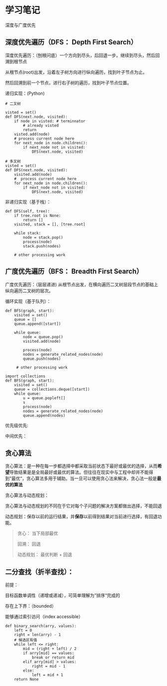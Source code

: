 # 学习笔记

深度与广度优先

## 深度优先遍历（DFS： Depth First Search）

深度优先遍历：（刨根问底）一个方向到尽头，后回退一步。继续到尽头，然后回溯到根节点

从根节点(root)出发，沿着左子树方向进行纵向遍历，找到叶子节点为止。

然后回溯到前一个节点，进行右子树的遍历，找到叶子节点位置。

递归实现：(Python)

```python3
# 二叉树

visted = set()
def DFS(next.node, visited):
	if node in visted: # terminnator
        # already visted
        return 
    visted.add(node)
    # process current node here
    for next_node in node.children():
        if next_node not in visited:
            DFS(next.node, visited)
            
# 多叉树
visted = set()
def DFS(next.node, visited):
    visited.add(node)
    #  process current node here
    for next_node in node.children():
        if next_node not in visited:
            DFS(next.node, visited)
```

非递归实现（基于栈）：

```python3
def DFS(self, tree):
	if tree.root is None:
        return []
    visited, stack = [], [tree.root]
    
    while stack:
        node = stack.pop()
        process(node)
        stack.push(nodes)
        
    # other processing work
```



## 广度优先遍历（BFS： Breadth First Search）

广度优先遍历：（层层递进) 从根节点出发，在横向遍历二叉树层段节点的基础上纵向遍历二叉树的层次。

循环实现（基于队列）：

~~~python3
def BFS(graph, start):
    visited = set()
    queue = []
    queue.append([start])
    
    while queue:
        node = queue.pop()
        visited.add(node)
        
        process(node)
        nodes = generate_related_nodes(node)
        queue.push(nodes)
        
     # other processing work
 
import collections
def BFS(graph, start):
    visited = set()
    queue = collections.deque([start])
    while queue:
        u = queue.popleft[]
        s
        process(node)
        nodes = generate_related_nodes(node)
        queue.append(nodes)
~~~



优先级优先:

中间优先：

## 贪心算法

贪心算法：是一种在每一步都选择中都采取当前状态下最好或最优的选择，从而**希望**导致结果是是全局最好或最优的算法。但往往在现实中与工程中却并不能得到”最优“，贪心算法多用于辅助。当一旦可以使用贪心法来解决，贪心法一般是**最优的算法**

贪心算法与动态规划：

贪心算法与动态规划的不同在于它对每个子问题的解决方案都做出选择，不能回退

动态规划：保存以前的运行结果，并**保存**以前得到结果对当前进行选择，有回退功能。

> 贪心： 当下局部最优
>
> 回溯： 回退
>
> 动态规划： 最优判断 + 回退

## 二分查找（折半查找）：

前提：

目标函数单调性（递增或递减），可简单理解为”排序“完成的

存在上下界：（bounded）

能够通过索引访问（index accessible）

```python3
def binary_search(arry, values):
    left = 0
    right = len(arry) - 1
    # 候选区有值
    while left <= right:
        mid = (right + left) / 2
        if arry[mid] == values:
            break or return mid
        elif arry[mid] > values:
            right = mid - 1
        else:
            left = mid + 1
    return None
```

